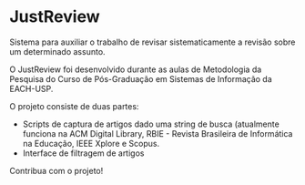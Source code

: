 JustReview
==========

Sistema para auxiliar o trabalho de revisar sistematicamente a revisão sobre um determinado assunto.

O JustReview foi desenvolvido durante as aulas de Metodologia da Pesquisa do Curso de Pós-Graduação em Sistemas de Informação da EACH-USP.

O projeto consiste de duas partes:
- Scripts de captura de artigos dado uma string de busca (atualmente funciona na ACM Digital Library, RBIE - Revista Brasileira de Informática na Educação, IEEE Xplore e Scopus. 
- Interface de filtragem de artigos

Contribua com o projeto!
